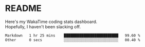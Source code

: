 # README

Here's my WakaTime coding stats dashboard.  
Hopefully, I haven't been slacking off.

<!--START_SECTION:waka-->

```txt
Markdown   1 hr 25 mins    █████████████████████████   99.60 %
Other      0 secs          ░░░░░░░░░░░░░░░░░░░░░░░░░   00.40 %
```

<!--END_SECTION:waka-->
